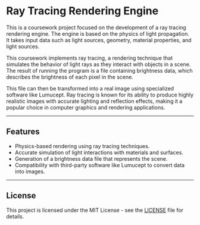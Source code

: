 # Ray Tracing Rendering Engine

This is a coursework project focused on the development of a ray tracing rendering engine. The engine is based on the physics of light propagation. It takes input data such as light sources, geometry, material properties, and light sources.

This coursework implements ray tracing, a rendering technique that simulates the behavior of light rays as they interact with objects in a scene. The result of running the program is a file containing brightness data, which describes the brightness of each pixel in the scene.

This file can then be transformed into a real image using specialized software like Lumucept. Ray tracing is known for its ability to produce highly realistic images with accurate lighting and reflection effects, making it a popular choice in computer graphics and rendering applications.

---

## Features

- Physics-based rendering using ray tracing techniques.
- Accurate simulation of light interactions with materials and surfaces.
- Generation of a brightness data file that represents the scene.
- Compatibility with third-party software like Lumucept to convert data into images.

---

## License

This project is licensed under the MIT License - see the [LICENSE](LICENSE) file for details.




